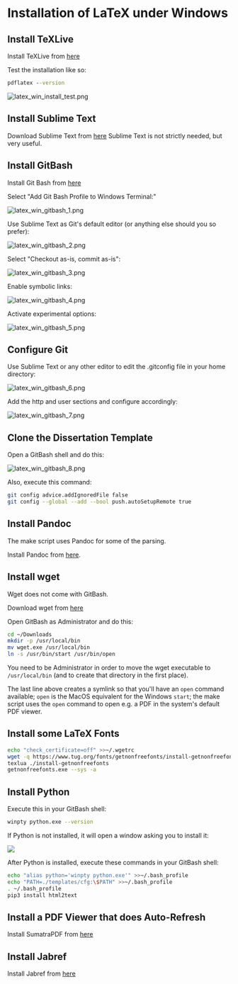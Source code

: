 # Installation of LaTeX under Windows

## Install TeXLive

Install TeXLive from [here](https://tug.org/texlive/acquire-netinstall.html)

Test the installation like so:

```cmd
pdflatex --version
```

![latex_win_install_test.png](Attachments/latex_win_install_test.png)


## Install Sublime Text

Download Sublime Text from [here](https://www.sublimetext.com/) Sublime Text is not strictly needed, but very useful.


## Install GitBash

Install Git Bash from [here](https://gitforwindows.org/)

Select "Add Git Bash Profile to Windows Terminal:"

![latex_win_gitbash_1.png](Attachments/latex_win_gitbash_1.png)


Use Sublime Text as Git's default editor (or anything else should you so prefer):

![latex_win_gitbash_2.png](Attachments/latex_win_gitbash_2.png)


Select "Checkout as-is, commit as-is":

![latex_win_gitbash_3.png](Attachments/latex_win_gitbash_3.png)


Enable symbolic links:

![latex_win_gitbash_4.png](Attachments/latex_win_gitbash_4.png)


Activate experimental options:

![latex_win_gitbash_5.png](Attachments/latex_win_gitbash_5.png)


## Configure Git

Use Sublime Text or any other editor to edit the .gitconfig file in your home directory:

![latex_win_gitbash_6.png](Attachments/latex_win_gitbash_6.png)


Add the http and user sections and configure accordingly:

![latex_win_gitbash_7.png](Attachments/latex_win_gitbash_7.png)


## Clone the Dissertation Template

Open a GitBash shell and do this:

![latex_win_gitbash_8.png](Attachments/latex_win_gitbash_8.png)



Also, execute this command:

```bash
git config advice.addIgnoredFile false
git config --global --add --bool push.autoSetupRemote true
```



## Install Pandoc

The make script uses Pandoc for some of the parsing. 

Install Pandoc from [here](https://pandoc.org/installing.html).


## Install wget

Wget does not come with GitBash.

Download wget from [here](https://eternallybored.org/misc/wget/)

Open GitBash as Administrator and do this:

```bash
cd ~/Downloads
mkdir -p /usr/local/bin
mv wget.exe /usr/local/bin
ln -s /usr/bin/start /usr/bin/open
```

You need to be Administrator in order to move the wget executable to `/usr/local/bin` (and to create that directory in the first place). 

The last line above creates a symlink so that you'll have an `open` command available; `open` is the MacOS equivalent for the Windows `start`; the make script uses the `open` command to open e.g. a PDF in the system's default PDF viewer.


## Install some LaTeX Fonts

```bash
echo "check_certificate=off" >>~/.wgetrc
wget -q https://www.tug.org/fonts/getnonfreefonts/install-getnonfreefonts
texlua ./install-getnonfreefonts
getnonfreefonts.exe --sys -a
```


## Install Python
Execute this in your GitBash shell:

```bash
winpty python.exe --version
```

If Python is not installed, it will open a window asking you to install it:

![](Attachments/latex_make_sh_python.png)


After Python is installed, execute these commands in your GitBash shell:

```bash
echo "alias python='winpty python.exe'" >>~/.bash_profile
echo "PATH=./templates/cfg:\$PATH" >>~/.bash_profile
. ~/.bash_profile
pip3 install html2text
```


## Install a PDF Viewer that does Auto-Refresh

Install SumatraPDF from [here](https://www.sumatrapdfreader.org/download-free-pdf-viewer)

## Install Jabref

Install Jabref from [here](https://jabref.org)








